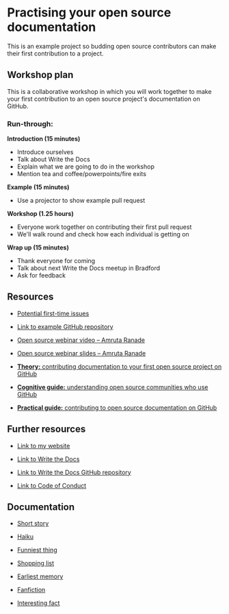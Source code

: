 
<html>
<body>
  <h1>Practising your open source documentation</h1>
  <p>This is an example project so budding open source contributors can make their first contribution to a project.</p>
</body>
</html>

## Workshop plan

This is a collaborative workshop in which you will work together to make your first contribution to an open source project's documentation on GitHub. 

### Run-through: 

**Introduction (15 minutes)**

* Introduce ourselves
* Talk about Write the Docs
* Explain what we are going to do in the workshop
* Mention tea and coffee/powerpoints/fire exits

**Example (15 minutes)**

* Use a projector to show example pull request

**Workshop (1.25 hours)**

* Everyone work together on contributing their first pull request
* We'll walk round and check how each individual is getting on

**Wrap up (15 minutes)**

* Thank everyone for coming 
* Talk about next Write the Docs meetup in Bradford
* Ask for feedback


## Resources

* [Potential first-time issues](https://up-for-grabs.net/#/tags/documentation)

* [Link to example GitHub repository](https://github.com/catherineheath/catherineheath.github.io)

* [Open source webinar video – Amruta Ranade](https://www.youtube.com/watch?v=es7V3S4-Pkk&feature=youtu.be)

* [Open source webinar slides – Amruta Ranade](https://docs.google.com/presentation/d/1t9saUV3TDozOXyih6cYhWmesa5qxaOVOd34TfKz8wWM/edit#slide=id.p)

* [**Theory:** contributing documentation to your first open source project on GitHub](https://awaywithwords.co/2018/07/27/first-pull-request-github-open-source/)

* [**Cognitive guide:** understanding open source communities who use GitHub](https://awaywithwords.co/2018/08/02/contribute-open-source-cognitive-guide/)

* [**Practical guide:** contributing to open source documentation on GitHub](https://awaywithwords.co/2018/08/24/contribute-open-source-documentation-github-practical-guide/)

## Further resources

* [Link to my website](http://awaywithwords.co)

* [Link to Write the Docs](https://writethedocs.org)

* [Link to Write the Docs GitHub repository](https://github.com/writethedocs)

* [Link to Code of Conduct](http://www.writethedocs.org/code-of-conduct/)


## Documentation

* [Short story](/subfolder/short-story.md)

* [Haiku](/subfolder/haiku.md)

* [Funniest thing](/subfolder/funniest-thing.md)

* [Shopping list](/subfolder/shopping-list.md)

* [Earliest memory](subfolder//earliest-memory.md)

* [Fanfiction](/subfolder/fanfiction.md)

* [Interesting fact](/subfolder/interesting-fact.md)
